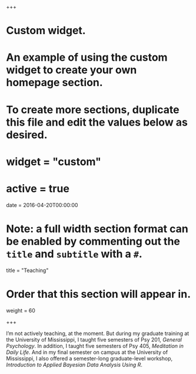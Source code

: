 +++
# Custom widget.
# An example of using the custom widget to create your own homepage section.
# To create more sections, duplicate this file and edit the values below as desired.

# widget = "custom"
# active = true
date = 2016-04-20T00:00:00

# Note: a full width section format can be enabled by commenting out the `title` and `subtitle` with a `#`.
title = "Teaching"

# Order that this section will appear in.
weight = 60

+++

I’m not actively teaching, at the moment. But during my graduate training at the University of Mississippi, I taught five semesters of Psy 201, *General Psychology*. In addition, I taught five semesters of Psy 405, *Meditation in Daily Life*. And in my final semester on campus at the University of Mississippi, I also offered a semester-long graduate-level workshop, *Introduction to Applied Bayesian Data Analysis Using R*.